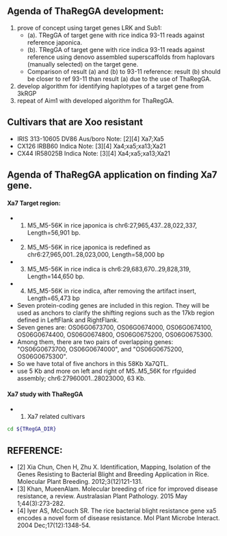 ## Agenda of ThaRegGA development:
1. prove of concept using target genes LRK and Sub1:
   * (a). TRegGA of target gene with rice indica 93-11 reads against reference japonica. 
   * (b). TRegGA of target gene with rice indica 93-11 reads against reference using denovo assembled superscaffolds from haplovars (manually selected) on the target gene.
   * Comparison of result (a) and (b) to 93-11 reference: result (b) should be closer to ref 93-11 than result (a) due to the use of ThaRegGA.
2. develop algorithm for identifying haplotypes of a target gene from 3kRGP
3. repeat of Aim1 with developed algorithm for ThaRegGA.

## Cultivars that are Xoo resistant
* IRIS 313-10605 DV86    Aus/boro  Note: [2][4] Xa7;Xa5
* CX126          IRBB60  Indica    Note: [3][4] Xa4;xa5;xa13;Xa21
* CX44           IR58025B          Indica       Note: [3][4] Xa4;xa5;xa13;Xa21

## Agenda of ThaRegGA application on finding Xa7 gene.
#### Xa7 Target region:
* 1. M5_M5-56K in rice japonica is chr6:27,965,437..28,022,337, Length=56,901 bp.
* 2. M5_M5-56K in rice japonica is redefined as chr6:27,965,001..28,023,000, Length=58,000 bp
* 3. M5_M5-56K in rice indica is chr6:29,683,670..29,828,319, Length=144,650 bp.
* 4. M5_M5-56K in rice indica, after removing the artifact insert, Length=65,473 bp
* Seven protein-coding genes are included in this region. They will be used as anchors to clarify the shifting regions such as the 17kb region defined in LeftFlank and RightFlank.
* Seven genes are: OS06G0673700, OS06G0674000, OS06G0674100, OS06G0674400, OS06G0674800, OS06G0675200, OS06G0675300.
* Among them, there are two pairs of overlapping genes: "OS06G0673700, OS06G0674000", and "OS06G0675200, OS06G0675300".
* So we have total of five anchors in this 58Kb Xa7QTL.
* use 5 Kb and  more on left and right of M5..M5_56K for rfguided assembly; chr6:27960001..28023000, 63 Kb.

#### Xa7 study with ThaRegGA
* 1. Xa7 related cultivars
```bash
cd ${TRegGA_DIR}


```






## REFERENCE:
* [2] Xia Chun, Chen H, Zhu X. Identification, Mapping, Isolation of the Genes Resisting to Bacterial Blight and Breeding Application in Rice. Molecular Plant Breeding. 2012;3(12)121-131.
* [3] Khan, MueenAlam. Molecular breeding of rice for improved disease resistance, a review. Australasian Plant Pathology. 2015 May 1;44(3):273-282.
* [4] Iyer AS, McCouch SR. The rice bacterial blight resistance gene xa5 encodes a novel form of disease resistance. Mol Plant Microbe Interact. 2004 Dec;17(12):1348-54.
